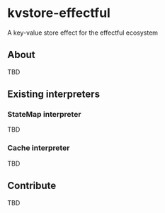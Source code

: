 # kvstore-effectful

A key-value store effect for the effectful ecosystem

## About

TBD

## Existing interpreters

### StateMap interpreter

TBD

### Cache interpreter

TBD

## Contribute

TBD
